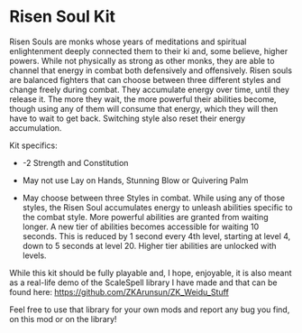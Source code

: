 # Risen Soul Kit
Risen Souls are monks whose years of meditations and spiritual enlightenment deeply connected them to their ki and, some believe, higher powers. While not physically as strong as other monks, they are able to channel that energy in combat both defensively and offensively. Risen souls are balanced fighters that can choose between three different styles and change freely during combat. They accumulate energy over time, until they release it. The more they wait, the more powerful their abilities become, though using any of them will consume that energy, which they will then have to wait to get back. Switching style also reset their energy accumulation.

Kit specifics:

-  -2 Strength and Constitution
    
-  May not use Lay on Hands, Stunning Blow or Quivering Palm
    
- May choose between three Styles in combat. While using any of those styles, the Risen Soul accumulates energy to unleash abilities specific to the combat style. More powerful abilities are granted from waiting longer. A new tier of abilities becomes accessible for waiting 10 seconds. This is reduced by 1 second every 4th level, starting at level 4, down to 5 seconds at level 20. Higher tier abilities are unlocked with levels.


While this kit should be fully playable and, I hope, enjoyable, it is also meant as a real-life demo of the ScaleSpell library I have made and that can be found here:
https://github.com/ZKArunsun/ZK_Weidu_Stuff

Feel free to use that library for your own mods and report any bug you find, on this mod or on the library!
